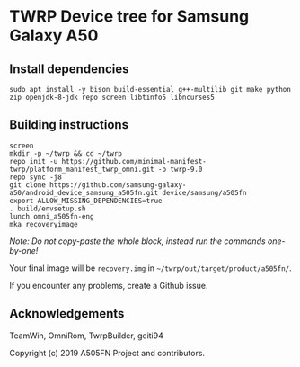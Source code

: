# TWRP Device tree for Samsung Galaxy A50

## Install dependencies

```
sudo apt install -y bison build-essential g++-multilib git make python zip openjdk-8-jdk repo screen libtinfo5 libncurses5
```

## Building instructions

```
screen
mkdir -p ~/twrp && cd ~/twrp
repo init -u https://github.com/minimal-manifest-twrp/platform_manifest_twrp_omni.git -b twrp-9.0
repo sync -j8
git clone https://github.com/samsung-galaxy-a50/android_device_samsung_a505fn.git device/samsung/a505fn
export ALLOW_MISSING_DEPENDENCIES=true
. build/envsetup.sh
lunch omni_a505fn-eng
mka recoveryimage
```

*Note: Do not copy-paste the whole block, instead run the commands one-by-one!*

Your final image will be `recovery.img` in `~/twrp/out/target/product/a505fn/`. 

If you encounter any problems, create a Github issue. 

## Acknowledgements

TeamWin, OmniRom, TwrpBuilder, geiti94

Copyright (c) 2019 A505FN Project and contributors. 
